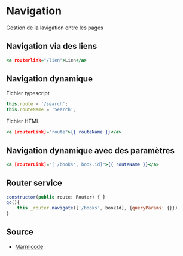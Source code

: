 # Navigation

Gestion de la lavigation entre les pages

## Navigation via des liens

```htm
<a routerlink="/lien">Lien</a>
```

## Navigation dynamique

Fichier typescript

```javascript
this.route = '/search';
this.routeName = 'Search';
```

Fichier HTML

```htm
<a [routerLink]="route">{{ routeName }}</a>
```

## Navigation dynamique avec des paramètres

```htm
<a [routerLink]="['/books', book.id]">{{ routeName }}</a>
```

## Router service

```javascript
constructor(public route: Router) { }
go(){
    this._router.navigate(['/books', bookId], {queryParams: {}})
}
```

## Source

* [Marmicode](https://guide-angular.wishtack.io/angular/routing/mise-en-place-du-routing)
